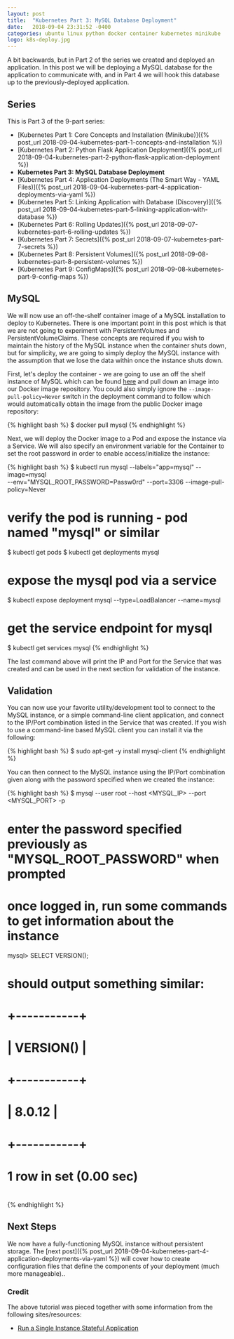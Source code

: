 ```yaml
---
layout: post
title:  "Kubernetes Part 3: MySQL Database Deployment"
date:   2018-09-04 23:31:52 -0400
categories: ubuntu linux python docker container kubernetes minikube
logo: k8s-deploy.jpg
---
```

A bit backwards, but in Part 2 of the series we created and deployed an application. In this post
we will be deploying a MySQL database for the application to communicate with, and in Part 4 we
will hook this database up to the previously-deployed application.

## Series

This is Part 3 of the 9-part series:

- [Kubernetes Part 1: Core Concepts and Installation (Minikube)]({% post_url 2018-09-04-kubernetes-part-1-concepts-and-installation %})
- [Kubernetes Part 2: Python Flask Application Deployment]({% post_url 2018-09-04-kubernetes-part-2-python-flask-application-deployment %})
- **Kubernetes Part 3: MySQL Database Deployment**
- [Kubernetes Part 4: Application Deployments (The Smart Way - YAML Files)]({% post_url 2018-09-04-kubernetes-part-4-application-deployments-via-yaml %})
- [Kubernetes Part 5: Linking Application with Database (Discovery)]({% post_url 2018-09-04-kubernetes-part-5-linking-application-with-database %})
- [Kubernetes Part 6: Rolling Updates]({% post_url 2018-09-07-kubernetes-part-6-rolling-updates %})
- [Kubernetes Part 7: Secrets]({% post_url 2018-09-07-kubernetes-part-7-secrets %})
- [Kubernetes Part 8: Persistent Volumes]({% post_url 2018-09-08-kubernetes-part-8-persistent-volumes %})
- [Kubernetes Part 9: ConfigMaps]({% post_url 2018-09-08-kubernetes-part-9-config-maps %})

## MySQL 

We will now use an off-the-shelf container image of a MySQL installation to deploy to Kubernetes.
There is one important point in this post which is that we are not going to experiment with
PersistentVolumes and PersistentVolumeClaims. These concepts are required if you wish to maintain
the history of the MySQL instance when the container shuts down, but for simplicity, we are going
to simply deploy the MySQL instance with the assumption that we lose the data within once the
instance shuts down.

First, let's deploy the container - we are going to use an off the shelf instance of MySQL which
can be found [here](https://hub.docker.com/_/mysql/) and pull down an image into our Docker image
repository. You could also simply ignore the `--image-pull-policy=Never` switch in the deployment
command to follow which would automatically obtain the image from the public Docker image
repository:

{% highlight bash %}
$ docker pull mysql
{% endhighlight %}

Next, we will deploy the Docker image to a Pod and expose the instance via a Service. We will also
specify an environment variable for the Container to set the root password in order to enable
access/initialize the instance:

{% highlight bash %}
$ kubectl run mysql --labels="app=mysql" --image=mysql \
        --env="MYSQL_ROOT_PASSWORD=Passw0rd" --port=3306 --image-pull-policy=Never
# verify the pod is running - pod named "mysql" or similar
$ kubectl get pods
$ kubectl get deployments mysql

# expose the mysql pod via a service
$ kubectl expose deployment mysql --type=LoadBalancer --name=mysql

# get the service endpoint for mysql
$ kubectl get services mysql
{% endhighlight %}

The last command above will print the IP and Port for the Service that was created and can be used in
the next section for validation of the instance.

## Validation

You can now use your favorite utility/development tool to connect to the MySQL instance, or a simple
command-line client application, and connect to the IP/Port combination listed in the Service that
was created. If you wish to use a command-line based MySQL client you can install it via the following:

{% highlight bash %}
$ sudo apt-get -y install mysql-client
{% endhighlight %}

You can then connect to the MySQL instance using the IP/Port combination given along with the
password specified when we created the instance:

{% highlight bash %}
$ mysql --user root --host <MYSQL_IP> --port <MYSQL_PORT> -p
# enter the password specified previously as "MYSQL_ROOT_PASSWORD" when prompted

# once logged in, run some commands to get information about the instance
mysql> SELECT VERSION();
# should output something similar:
#   +-----------+
#   | VERSION() |
#   +-----------+
#   | 8.0.12    |
#   +-----------+
#   1 row in set (0.00 sec)
#
{% endhighlight %}

## Next Steps

We now have a fully-functioning MySQL instance without persistent storage. The [next post]({% post_url 2018-09-04-kubernetes-part-4-application-deployments-via-yaml %})
will cover how to create configuration files that define the components of your deployment (much more
manageable)..

### Credit

The above tutorial was pieced together with some information from the following sites/resources:

* [Run a Single Instance Stateful Application](https://kubernetes.io/docs/tasks/run-application/run-single-instance-stateful-application/)
